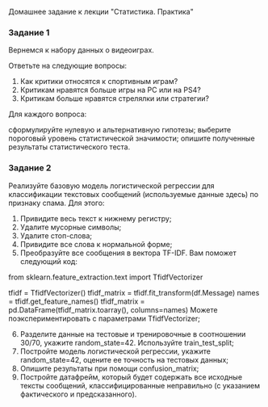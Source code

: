 
Домашнее задание к лекции "Статистика. Практика"
### Задание 1
Вернемся к набору данных о видеоиграх.

Ответьте на следующие вопросы:

1) Как критики относятся к спортивным играм?
2) Критикам нравятся больше игры на PC или на PS4?
3) Критикам больше нравятся стрелялки или стратегии?

Для каждого вопроса:

сформулируйте нулевую и альтернативную гипотезы;
выберите пороговый уровень статистической значимости;
опишите полученные результаты статистического теста.

### Задание 2
Реализуйте базовую модель логистической регрессии для классификации текстовых сообщений (используемые данные здесь) по признаку спама. Для этого:

1) Привидите весь текст к нижнему регистру;
2) Удалите мусорные символы;
3) Удалите стоп-слова;
4) Привидите все слова к нормальной форме;
5) Преобразуйте все сообщения в вектора TF-IDF. Вам поможет следующий код:

from sklearn.feature_extraction.text import TfidfVectorizer

tfidf = TfidfVectorizer()
tfidf_matrix = tfidf.fit_transform(df.Message)
names = tfidf.get_feature_names()
tfidf_matrix = pd.DataFrame(tfidf_matrix.toarray(), columns=names)
Можете поэкспериментировать с параметрами TfidfVectorizer;

6) Разделите данные на тестовые и тренировочные в соотношении 30/70, укажите random_state=42. Используйте train_test_split;
7) Постройте модель логистической регрессии, укажите random_state=42, оцените ее точность на тестовых данных;
8) Опишите результаты при помощи confusion_matrix;
9) Постройте датафрейм, который будет содержать все исходные тексты сообщений, классифицированные неправильно (с указанием фактического и предсказанного).

